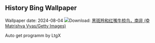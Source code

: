 ## History Bing Wallpaper
Wallpaper date: 2024-08-04
![](https://www.bing.com/th?id=OHR.ImpalaOxpecker_ZH-CN9652434873_UHD.jpg&w=1000)Download: [黑斑羚和红嘴牛椋鸟，南非 (© Matrishva Vyas/Getty Images)](https://www.bing.com/th?id=OHR.ImpalaOxpecker_ZH-CN9652434873_UHD.jpg)

Auto get programm by LtgX
